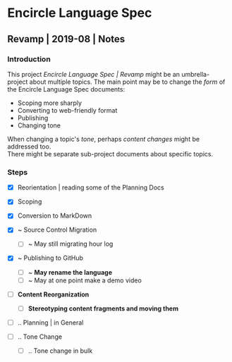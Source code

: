 ﻿Encircle Language Spec 
======================

Revamp | 2019-08 | Notes
------------------------

### Introduction

This project *Encircle Language Spec | Revamp* might be an umbrella-project about multiple topics. The main point may be to change the *form* of the Encircle Language Spec documents:

- Scoping more sharply
- Converting to web-friendly format
- Publishing
- Changing tone
 
When changing a topic's *tone*, perhaps *content changes* might be addressed too.  
There might be separate sub-project documents about specific topics.

### Steps

- [x] Reorientation | reading some of the Planning Docs

- [x] Scoping

- [x] Conversion to MarkDown

- [x] ~ Source Control Migration

    - [ ] ~ May still migrating hour log

- [x] ~ Publishing to GitHub

    - [ ] ~ __May rename the language__
    - [ ] ~ May at one point make a demo video

- [ ] __Content Reorganization__

    - [ ] __Stereotyping content fragments and moving them__

- [ ] .. Planning | in General

- [ ] .. Tone Change

    - [ ] .. Tone change in bulk